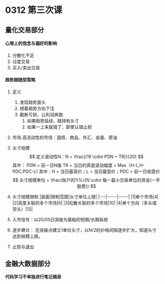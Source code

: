 # 0312 第三次课
## 量化交易部分

#### 心理上的信念与偏好的影响
1. 分散化不足
2. 过度交易
3. 买入/卖出交易

#### 趋势跟随型策略
1. 定义
	1. 发现趋势苗头
	2. 顺着趋势方向下注
	3. 截断亏损，让利润奔跑
		1. 如果趋势延续，就持有头寸
		2. 如果一上来就错了，即使认错止损
2. 市场
	高流动性的市场：国债、商品、外汇、金属、原油
3. 头寸规模
$$
定义波动性N：N = \frac{(19 \cdot PDN + TR)}{20}
$$
	其中：
	PDN = 前一日N值
	TR = 当日的真是波动幅度 = Max（H-L,H-PDC,PDC-L)
		其中：H = 当日最高价；L = 当日最低价；PDC = 前一日收盘价
$$
头寸规模单位 =  \frac{账户的1\%}{N \cdot 每一最小交易单位的资金(一手股票)}
$$

4. 头寸规模限制
|层面|限制范围|头寸单位上限|
|---|-----|-----|
|1|单个市场|4|
|2|高度关联的多个市场|6|
|3|松散关联的多个市场|10|
|4|单个方向（多头或空头）|12|
5. 入市信号：以20/55日突破为基础的短期/长期系统
6. 逐步建仓：
	在突破点建立1单位头寸，以N/2的价格间隔逐步扩大，知道头寸达到规模上限。
7. 止损与退出

## 金融大数据部分
**代码学习不单独进行笔记摘录**
